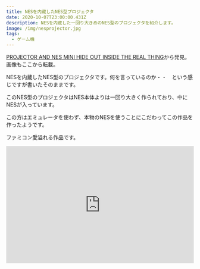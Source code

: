 ```yaml
---
title: NESを内蔵したNES型プロジェクタ
date: 2020-10-07T23:00:00.431Z
description: NESを内蔵した一回り大きめのNES型のプロジェクタを紹介します。
image: /img/nesprojector.jpg
tags:
  - ゲーム機
---
```

[PROJECTOR AND NES MINI HIDE OUT INSIDE THE REAL THING](https://hackaday.com/2019/11/05/projector-and-nes-mini-hide-out-inside-the-real-thing/)から発見。画像もここから転載。

NESを内蔵したNES型のプロジェクタです。何を言っているのか・・　という感じですが書いたそのままです。

このNES型のプロジェクタはNES本体よりは一回り大きく作られており、中にNESが入っています。

この方はエミュレータを使わず、本物のNESを使うことにこだわってこの作品を作ったようです。

ファミコン愛溢れる作品です。

<iframe width="100%" height="315" src="https://www.youtube.com/embed/OzPa1c0BomA" frameborder="0" allow="accelerometer; autoplay; encrypted-media; gyroscope; picture-in-picture" allowfullscreen></iframe>
